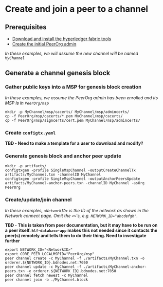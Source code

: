 # Create and join a peer to a channel

## Prerequisites

* [Download and install the hyperledger fabric tools](Tools.md)
* [Create the initial PeerOrg admin](Bootstrap.md)

*In these examples, we will assume the new channel will be named `MyChannel`*

## Generate a channel genesis block

### Gather public keys into a MSP for genesis block creation

*In these examples, we assume the PeerOrg admin has been enrolled and its MSP is in `PeerOrg/msp`*

```shell
mkdir -p MyChannel/msp/cacerts/ MyChannel/msp/admincerts/
cp -f PeerOrg/msp/cacerts/*.pem MyChannel/msp/cacerts/
cp -f PeerOrg/msp/signcerts/cert.pem MyChannel/msp/admincerts/
```

### Create `configtx.yaml`

**TBD - Need to make a template for a user to download and modify?**

### Generate genesis block and anchor peer update

```shell
mkdir -p artifacts/
configtxgen -profile SingleMspChannel -outputCreateChannelTx artifacts/MyChannel.txn -channelID MyChannel
configtxgen -profile SingleMspChannel -outputAnchorPeersUpdate artifacts/MyChannel-anchor-peers.txn -channelID MyChannel -asOrg PeerOrg
```

### Create/update/join channel

*In these examples, `<NetworkID>` is the ID of the network as shown in the Network connect page. Omit the `<>`'s, e.g. `NETWORK_ID="abcdefgh"`.*

**TBD - This is taken from peer documentation, but it may have to be run on a peer itself. `hlf-database-app` makes this not needed since it contacts the peer(s) remotely and tells them to do their thing. Need to investigate further**

```shell
export NETWORK_ID="<NetworkID>"
export CORE_PEER_LOCALMSPID="PeerOrg/msp"
peer channel create -c MyChannel -f ./artifacts/MyChannel.txn -o orderer.${NETWORK_ID}.bdnodes.net:7050
peer channel update -c MyChannel -f ./artifacts/MyChannel-anchor-peers.txn -o orderer.${NETWORK_ID}.bdnodes.net:7050
peer channel fetch newest -c MyChannel
peer channel join -b ./MyChannel.block
```

